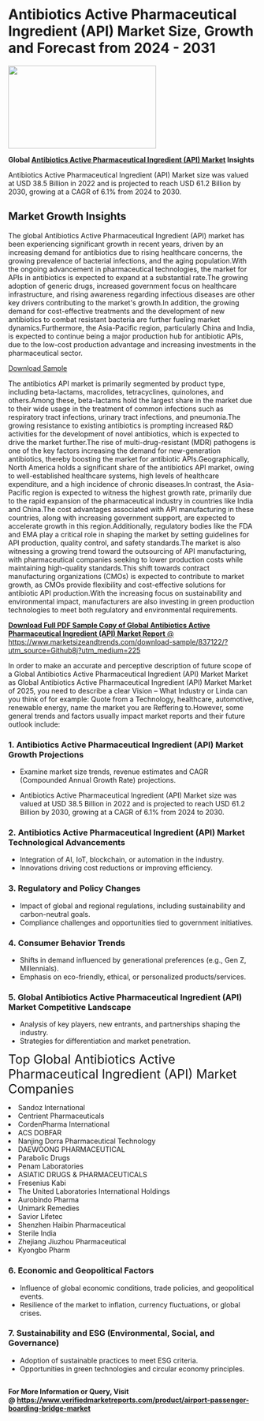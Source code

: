 <H1>Antibiotics Active Pharmaceutical Ingredient (API) Market Size, Growth and Forecast from 2024 - 2031</H1><img class="aligncenter size-medium wp-image-584254" src="https://thirdeyenews.in/wp-content/uploads/2024/09/Global-Market-Research-300x168.jpeg" alt="" width="300" height="168" /><p><strong>Global&nbsp;<a href="https://www.marketsizeandtrends.com/download-sample/837122/?utm_source=Github8j?utm_medium=225">Antibiotics Active Pharmaceutical Ingredient (API) Market</a> Insights</strong></p><p>Antibiotics Active Pharmaceutical Ingredient (API) Market size was valued at USD 38.5 Billion in 2022 and is projected to reach USD 61.2 Billion by 2030, growing at a CAGR of 6.1% from 2024 to 2030.</p><p><h2>Market Growth Insights</h2> <p>The global Antibiotics Active Pharmaceutical Ingredient (API) market has been experiencing significant growth in recent years, driven by an increasing demand for antibiotics due to rising healthcare concerns, the growing prevalence of bacterial infections, and the aging population.With the ongoing advancement in pharmaceutical technologies, the market for APIs in antibiotics is expected to expand at a substantial rate.The growing adoption of generic drugs, increased government focus on healthcare infrastructure, and rising awareness regarding infectious diseases are other key drivers contributing to the market's growth.In addition, the growing demand for cost-effective treatments and the development of new antibiotics to combat resistant bacteria are further fueling market dynamics.Furthermore, the Asia-Pacific region, particularly China and India, is expected to continue being a major production hub for antibiotic APIs, due to the low-cost production advantage and increasing investments in the pharmaceutical sector.</p> <p><a href="#">Download Sample</a></p> <p>The antibiotics API market is primarily segmented by product type, including beta-lactams, macrolides, tetracyclines, quinolones, and others.Among these, beta-lactams hold the largest share in the market due to their wide usage in the treatment of common infections such as respiratory tract infections, urinary tract infections, and pneumonia.The growing resistance to existing antibiotics is prompting increased R&D activities for the development of novel antibiotics, which is expected to drive the market further.The rise of multi-drug-resistant (MDR) pathogens is one of the key factors increasing the demand for new-generation antibiotics, thereby boosting the market for antibiotic APIs.Geographically, North America holds a significant share of the antibiotics API market, owing to well-established healthcare systems, high levels of healthcare expenditure, and a high incidence of chronic diseases.In contrast, the Asia-Pacific region is expected to witness the highest growth rate, primarily due to the rapid expansion of the pharmaceutical industry in countries like India and China.The cost advantages associated with API manufacturing in these countries, along with increasing government support, are expected to accelerate growth in this region.Additionally, regulatory bodies like the FDA and EMA play a critical role in shaping the market by setting guidelines for API production, quality control, and safety standards.The market is also witnessing a growing trend toward the outsourcing of API manufacturing, with pharmaceutical companies seeking to lower production costs while maintaining high-quality standards.This shift towards contract manufacturing organizations (CMOs) is expected to contribute to market growth, as CMOs provide flexibility and cost-effective solutions for antibiotic API production.With the increasing focus on sustainability and environmental impact, manufacturers are also investing in green production technologies to meet both regulatory and environmental requirements.<p><a href="#"></p><p><span class=""><strong>Download Full PDF Sample Copy of Global Antibiotics Active Pharmaceutical Ingredient (API) Market Report</strong> @ <a href="https://www.marketsizeandtrends.com/download-sample/837122/?utm_source=Github8j?utm_medium=225" target="_blank">https://www.marketsizeandtrends.com/download-sample/837122/?utm_source=Github8j?utm_medium=225</a></span></p><p>In order to make an accurate and perceptive description of future scope of a Global&nbsp;Antibiotics Active Pharmaceutical Ingredient (API) Market Market as Global&nbsp;Antibiotics Active Pharmaceutical Ingredient (API) Market Market of 2025, you need to describe a clear Vision &ndash; What Industry or Linda can you think of for example: Quote from a Technology, healthcare, automotive, renewable energy, name the market you are Reffering to.However, some general trends and factors usually impact market reports and their future outlook include:</p><h3>1.&nbsp;<strong>Antibiotics Active Pharmaceutical Ingredient (API) Market Growth Projections</strong></h3><ul><li>Examine market size trends, revenue estimates and CAGR (Compounded Annual Growth Rate) projections.</li><li><p>Antibiotics Active Pharmaceutical Ingredient (API) Market size was valued at USD 38.5 Billion in 2022 and is projected to reach USD 61.2 Billion by 2030, growing at a CAGR of 6.1% from 2024 to 2030.</p></li></ul><h3>2.&nbsp;<strong>Antibiotics Active Pharmaceutical Ingredient (API) Market Technological Advancements</strong></h3><ul><li>Integration of AI, IoT, blockchain, or automation in the industry.</li><li>Innovations driving cost reductions or improving efficiency.</li></ul><h3>3.&nbsp;<strong>Regulatory and Policy Changes</strong></h3><ul><li>Impact of global and regional regulations, including sustainability and carbon-neutral goals.</li><li>Compliance challenges and opportunities tied to government initiatives.</li></ul><h3>4.&nbsp;<strong>Consumer Behavior Trends</strong></h3><ul><li>Shifts in demand influenced by generational preferences (e.g., Gen Z, Millennials).</li><li>Emphasis on eco-friendly, ethical, or personalized products/services.</li></ul><h3>5.&nbsp;<strong>Global Antibiotics Active Pharmaceutical Ingredient (API) Market Competitive Landscape</strong></h3><ul><li>Analysis of key players, new entrants, and partnerships shaping the industry.</li><li>Strategies for differentiation and market penetration.</li></ul><p data-pm-slice="1 1 []"><span style="color: inherit; font-family: inherit; font-size: 25px;">Top Global Antibiotics Active Pharmaceutical Ingredient (API) Market Companies</span></p><div class="" data-test-id=""><p><li>Sandoz International</li><li> Centrient Pharmaceuticals</li><li> CordenPharma International</li><li> ACS DOBFAR</li><li> Nanjing Dorra Pharmaceutical Technology</li><li> DAEWOONG PHARMACEUTICAL</li><li> Parabolic Drugs</li><li> Penam Laboratories</li><li> ASIATIC DRUGS & PHARMACEUTICALS</li><li> Fresenius Kabi</li><li> The United Laboratories International Holdings</li><li> Aurobindo Pharma</li><li> Unimark Remedies</li><li> Savior Lifetec</li><li> Shenzhen Haibin Pharmaceutical</li><li> Sterile India</li><li> Zhejiang Jiuzhou Pharmaceutical</li><li> Kyongbo Pharm</li></p></div><h3>6.&nbsp;<strong>Economic and Geopolitical Factors</strong></h3><ul><li>Influence of global economic conditions, trade policies, and geopolitical events.</li><li>Resilience of the market to inflation, currency fluctuations, or global crises.</li></ul><h3>7.&nbsp;<strong>Sustainability and ESG (Environmental, Social, and Governance)</strong></h3><ul><li>Adoption of sustainable practices to meet ESG criteria.</li><li>Opportunities in green technologies and circular economy principles.</li></ul><h2><strong style="font-size: 14px;">For More Information or Query, Visit @&nbsp;</strong><a style="background-color: #ffffff; font-size: 14px;" href="https://www.marketsizeandtrends.com/report/antibiotics-active-pharmaceutical-ingredient-api-market/" target="_blank">https://www.verifiedmarketreports.com/product/airport-passenger-boarding-bridge-market</a></h2>